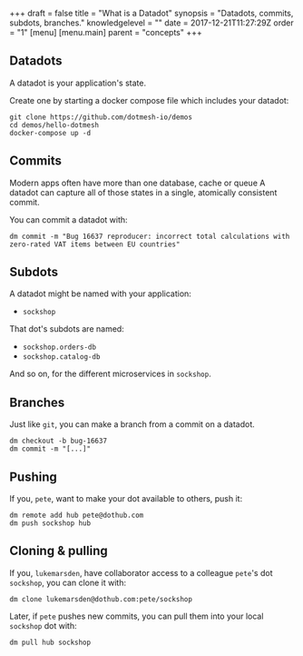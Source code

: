 +++
draft = false
title = "What is a Datadot"
synopsis = "Datadots, commits, subdots, branches."
knowledgelevel = ""
date = 2017-12-21T11:27:29Z
order = "1"
[menu]
  [menu.main]
    parent = "concepts"
+++

## Datadots

A datadot is your application's state.

Create one by starting a docker compose file which includes your datadot:

```
git clone https://github.com/dotmesh-io/demos
cd demos/hello-dotmesh
docker-compose up -d
```


## Commits

Modern apps often have more than one database, cache or queue
A datadot can capture all of those states in a single, atomically consistent commit.

You can commit a datadot with:
```
dm commit -m "Bug 16637 reproducer: incorrect total calculations with zero-rated VAT items between EU countries"
```


## Subdots

A datadot might be named with your application:
* `sockshop`

That dot's subdots are named:
* `sockshop.orders-db`
* `sockshop.catalog-db`

And so on, for the different microservices in `sockshop`.


## Branches

Just like `git`, you can make a branch from a commit on a datadot.

```
dm checkout -b bug-16637
dm commit -m "[...]"
```


## Pushing

If you, `pete`, want to make your dot available to others, push it:

```
dm remote add hub pete@dothub.com
dm push sockshop hub
```


## Cloning & pulling

If you, `lukemarsden`, have collaborator access to a colleague `pete`'s dot `sockshop`, you can clone it with:

```
dm clone lukemarsden@dothub.com:pete/sockshop
```

Later, if `pete` pushes new commits, you can pull them into your local `sockshop` dot with:

```
dm pull hub sockshop
```
